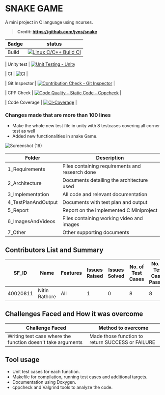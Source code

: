 # SNAKE GAME
A mini project in C language using ncurses.
> **Credit: https://github.com/jvns/snake**  

 
 Badge  | status 
 ------------- | ------------- 
| Build  | [![Linux C/C++ Build CI](https://github.com/Nitin994644/M1_game_snake/actions/workflows/build.yml/badge.svg)](https://github.com/Nitin994644/M1_game_snake/actions/workflows/build.yml)  |

| Unity test  | [![Unit Testing - Unity](https://github.com/Nitin994644/M1_game_snake/actions/workflows/Unity_test.yml/badge.svg)](https://github.com/Nitin994644/M1_game_snake/actions/workflows/Unity_test.yml)  

| CI  | [![CI](https://github.com/Nitin994644/M1_game_snake/actions/workflows/coverage.yml/badge.svg)](https://github.com/Nitin994644/M1_game_snake/actions/workflows/coverage.yml)  |

| Git Inspector  | [![Contribution Check - Git Inspector](https://github.com/Nitin994644/M1_game_snake/actions/workflows/git_inspector.yml/badge.svg)](https://github.com/Nitin994644/M1_game_snake/actions/workflows/git_inspector.yml)  |

| CPP Check  | [![Code Quality - Static Code - Cppcheck](https://github.com/Nitin994644/M1_game_snake/actions/workflows/cpp_check.yml/badge.svg)](https://github.com/Nitin994644/M1_game_snake/actions/workflows/cpp_check.yml)  |

| Code Coverage | [![CI-Coverage](https://github.com/Nitin994644/M1_game_snake/actions/workflows/codecoverage.yml/badge.svg)](https://github.com/Nitin994644/M1_game_snake/actions/workflows/codecoverage.yml) |


### Changes made that are more than 100 lines
* Make the whole new test file in unity with 8 testcases covering all corner test as well
* Added new functionalities in snake Game.

![Screenshot (19)](https://user-images.githubusercontent.com/39693903/114858614-556b7f00-9e07-11eb-9bc0-f14ca281c9bb.png) 


Folder |	Description
------------ | -------------
1_Requirements |	Files containing requirements and research done
2_Architecture |	Documents detailing the architecture used
3_Implementation |	All code and relevant documentation
4_TestPlanAndOutput |	Documents with test plan and output
5_Report |	Report on the implemented C Miniproject
6_ImagesAndVideos |	Files containing working video and images
7_Other |	Other supporting documents

## Contributors List and Summary

SF_ID |	Name |	Features |	Issues Raised |	Issues Solved |	No. of Test Cases |	No. of Test Cases Passing
----- | -------| ------|-------|----------|-----------|--------
40020811 |	Nitin Rathore |	All |	1 |	0 |	8 |	8

## Challenges Faced and How it was overcome
Challenge Faced |	Method to overcome
------------ | -------------
Writing test case where the function doesn't take arguments |	Made those function to return SUCCESS or FAILURE

## Tool usage
* Unit test cases for each function.
* Makefile for compilation, running test cases and additional targets.
* Documentation using Doxygen.
* cppcheck and Valgrind tools to analyze the code.
